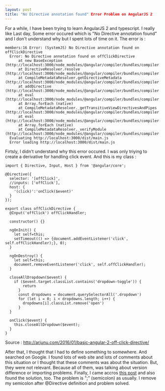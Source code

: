 ```yaml
---
layout: post
title: "No Directive annotation found" Error Problem on AngularJS 2
---
```


For a while, I have been trying to learn AngularJS 2 and typescript. I really like 
Last day, Some error occured which is "No Directive annotation found" and I don't
understand why but I spent lots of time on it. The error is : 

```
members:16 Error: (SystemJS) No Directive annotation found on offClickDirective
  Error: No Directive annotation found on offClickDirective
      at new BaseException (http://localhost:3000/node_modules/@angular/compiler/bundles/compiler.umd.js:5116:27)
      at DirectiveResolver.resolve (http://localhost:3000/node_modules/@angular/compiler/bundles/compiler.umd.js:12790:23)
      at CompileMetadataResolver.getDirectiveMetadata (http://localhost:3000/node_modules/@angular/compiler/bundles/compiler.umd.js:13097:55)
      at addDirective (http://localhost:3000/node_modules/@angular/compiler/bundles/compiler.umd.js:13367:37)
      at eval (http://localhost:3000/node_modules/@angular/compiler/bundles/compiler.umd.js:13376:77)
      at Array.forEach (native)
      at CompileMetadataResolver._getTransitiveViewDirectivesAndPipes (http://localhost:3000/node_modules/@angular/compiler/bundles/compiler.umd.js:13376:41)
      at eval (http://localhost:3000/node_modules/@angular/compiler/bundles/compiler.umd.js:13348:78)
      at Array.forEach (native)
      at CompileMetadataResolver._verifyModule (http://localhost:3000/node_modules/@angular/compiler/bundles/compiler.umd.js:13348:43)
  Evaluating http://localhost:3000/dist/main.js
  Error loading http://localhost:3000/dist/main.js
```

Firtsly, I didn't understand why this error occured. I was only triying to create
a derivative for handling click event. And this is my class : 

```
import { Directive, Input, Host } from '@angular/core';

@Directive({
  selector: '[offClick]',
  //inputs: ['offClick'],
  host: {
    '(click)':'onClick($event)'
  }
});

export class offClickDirective {
  @Input('offClick') offClickHandler;
  
  constructor() {}

  ngOnInit() {
    let self=this;
    setTimeout(() => {document.addEventListener('click', self.offClickHandler);}, 0);
  }
  
  ngOnDestroy() {
    let self=this;
    document.removeEventListener('click', self.offClickHandler);    
  }

  closeAllDropdown($event) {
    if ($event.target.classList.contains('dropdown-toggle')) {
        return
      }
      const dropdowns = document.querySelectorAll('.dropdown')
      for (let i = 0; i < dropdowns.length; i++) {
        dropdowns[i].classList.remove('open')
      }
  }

  onClick($event) {
    this.closeAllDropdown($event);
  }
}
```
Source : http://arjunu.com/2016/01/basic-angular-2-off-click-directive/

After that, I thought that I had to define something to somewhere. And searched 
on Google. I found lots of web site and lots of comments about this situation or 
I thought that these comments was about the situation. But, they were not 
relevant. Because all of them, was talking about version difference or importing
problems. Finally, I came accros [this post](http://stackoverflow.com/a/34524321/721600)
and also found the solution, too. The problem is ";" (semicolon) as usually. 
I remove my semicolon after @Directive definition and problem solved.
